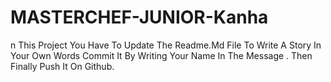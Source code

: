 # MASTERCHEF-JUNIOR-Kanha
n This Project You Have To Update The Readme.Md File To Write A Story In Your Own Words Commit It By Writing Your Name In The Message . Then Finally Push It On Github.
